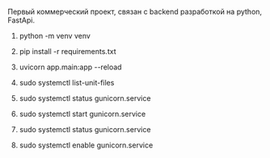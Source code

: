 Первый коммерческий проект, связан с backend разработкой на python, FastApi.


1) python -m venv venv
2) pip install -r requirements.txt
3) uvicorn app.main:app --reload

1) sudo systemctl list-unit-files
2) sudo systemctl status gunicorn.service
3) sudo systemctl start gunicorn.service
4) sudo systemctl status gunicorn.service
5) sudo systemctl enable gunicorn.service 
